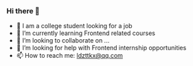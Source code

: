 ### Hi there 👋

- 🔭 I am a college student looking for a job
- 🌱 I’m currently learning Frontend related courses
- 👯 I’m looking to collaborate on ...
- 🤔 I’m looking for help with Frontend internship opportunities
- 📫 How to reach me: ldzttkx@qq.com


<!--
**DZHAPPY/DZHAPPY** is a ✨ _special_ ✨ repository because its `README.md` (this file) appears on your GitHub profile.

Here are some ideas to get you started:

- 🔭 I am an unemployed college student
- 🌱 I’m currently learning Frontend related courses
- 👯 I’m looking to collaborate on ...
- 🤔 I’m looking for help with Frontend internship opportunities
- 💬 Ask me about ...
- 📫 How to reach me: ldzttkx@qq.com
- 😄 Pronouns: ...
- ⚡ Fun fact: ...
-->
